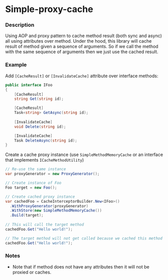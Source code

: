 # Simple-proxy-cache

### Description
Using AOP and proxy pattern to cache method result (both sync and async) all using attributes over method. Under the hood, this library will cache result of method given a sequence of arguments. So if we call the method with the same sequence of arguments then we just use the cached result.

### Example
Add `[CacheResult]` or `[InvalidateCache]` attribute over interface methods:

```csharp
public interface IFoo
{
    [CacheResult]
    string Get(string id);

    [CacheResult]
    Task<string> GetAsync(string id);
    
    [InvalidateCache]
    void Delete(string id);

    [InvalidateCache]
    Task DeleteAsync(string id);
}
```

Create a cache proxy instance (use `SimpleMethodMemoryCache` or an interface that implements `ICacheMethodUtility`)
```csharp
// Re-use the same instance
var proxyGenerator = new ProxyGenerator();

// Create instance of Foo
Foo target = new Foo();

// Create cached proxy instance
var cachedFoo = CacheInterceptorBuilder.New<IFoo>()
  .WithProxyGenerator(proxyGenerator)
  .WithStore(new SimpleMethodMemoryCache())
  .Build(target);
  
// This will call the target method
cachedFoo.Get("Hello world!");

// The target method will not get called because we cached this method with "Hello world!" argument
cachedFoo.Get("Hello world!");
```

### Notes
- Note that if method does not have any attributes then it will not be proxied or caches.
